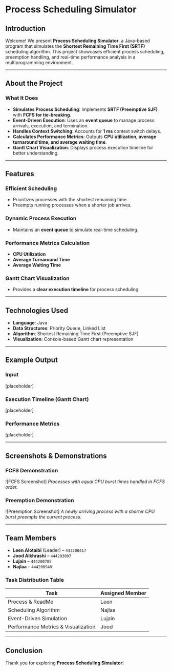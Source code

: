 # **Process Scheduling Simulator**  

## **Introduction**  
Welcome! We present **Process Scheduling Simulator**, a Java-based program that simulates the **Shortest Remaining Time First (SRTF)** scheduling algorithm. This project showcases efficient process scheduling, preemption handling, and real-time performance analysis in a multiprogramming environment.  

---

## **About the Project**  

### **What It Does**  
- **Simulates Process Scheduling**: Implements **SRTF (Preemptive SJF)** with **FCFS for tie-breaking**.  
- **Event-Driven Execution**: Uses an **event queue** to manage process arrivals, execution, and termination.
- **Handles Context Switching**: Accounts for **1 ms** context switch delays.  
- **Calculates Performance Metrics**: Outputs **CPU utilization, average turnaround time, and average waiting time**.  
- **Gantt Chart Visualization**: Displays process execution timeline for better understanding.  

---

## **Features**  

### **Efficient Scheduling**  
- Prioritizes processes with the shortest remaining time.  
- Preempts running processes when a shorter job arrives.  

### **Dynamic Process Execution**  
- Maintains an **event queue** to simulate real-time scheduling.  

### **Performance Metrics Calculation**  
- **CPU Utilization**  
- **Average Turnaround Time**  
- **Average Waiting Time**  

### **Gantt Chart Visualization**  
- Provides a **clear execution timeline** for process scheduling.  

---

## **Technologies Used**  

- **Language**: Java  
- **Data Structures**: Priority Queue, Linked List  
- **Algorithm**: Shortest Remaining Time First (Preemptive SJF)  
- **Visualization**: Console-based Gantt chart representation  

---

## **Example Output**  

### **Input**  
[placeholder]

### **Execution Timeline (Gantt Chart)**  
[placeholder]

### **Performance Metrics**  
[placeholder]

---

## **Screenshots & Demonstrations**  
### **FCFS Demonstration**  
![FCFS Screenshot]
*Processes with equal CPU burst times handled in FCFS order.*  

### **Preemption Demonstration**  
![Preemption Screenshot]
*A newly arriving process with a shorter CPU burst preempts the current process.*  

---

## **Team Members**  

- **Leen Alotaibi** (Leader) – `443200417`
- **Jood Alkhrashi** – `444203007`
- **Lujain** – `444200785`  
- **Najlaa** – `444200948`  

### **Task Distribution Table**  
| Task | Assigned Member |
|------|----------------|
| Process & ReadMe | Leen |
| Scheduling Algorithm | Najlaa |
| Event-Driven Simulation | Lujain |
| Performance Metrics & Visualization | Jood |

---

## **Conclusion**  
Thank you for exploring **Process Scheduling Simulator**!
